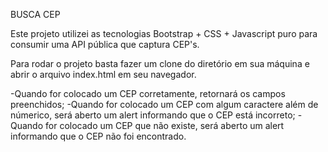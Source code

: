 BUSCA CEP

Este projeto utilizei as tecnologias Bootstrap + CSS + Javascript puro para consumir uma API pública que captura CEP's.

Para rodar o projeto basta fazer um clone do diretório em sua máquina e abrir o arquivo index.html em seu navegador.

-Quando for colocado um CEP corretamente, retornará os campos preenchidos;
-Quando for colocado um CEP com algum caractere além de númerico, será aberto um alert informando que o CEP está incorreto;
-Quando for colocado um CEP que não existe, será aberto um alert informando que o CEP não foi encontrado.
